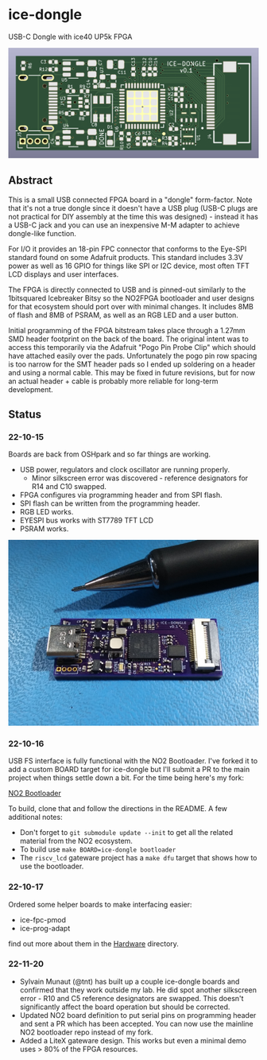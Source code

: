 # ice-dongle
USB-C Dongle with ice40 UP5k FPGA

<img src="doc/ice-dongle.png" width="640" />

## Abstract
This is a small USB connected FPGA board in a "dongle" form-factor. Note that
it's not a true dongle since it doesn't have a USB plug (USB-C plugs are not
practical for DIY assembly at the time this was designed) - instead it has a
USB-C jack and you can use an inexpensive M-M adapter to achieve dongle-like
function.

For I/O it provides an 18-pin FPC connector that conforms to the Eye-SPI
standard found on some Adafruit products. This standard includes 3.3V power
as well as 16 GPIO for things like SPI or I2C device, most often TFT LCD
displays and user interfaces.

The FPGA is directly connected to USB and is pinned-out similarly to the
1bitsquared Icebreaker Bitsy so the NO2FPGA bootloader and user designs for
that ecosystem should port over with minimal changes. It includes 8MB of flash
and 8MB of PSRAM, as well as an RGB LED and a user button.

Initial programming of the FPGA bitstream takes place through a 1.27mm SMD
header footprint on the back of the board. The original intent was to access
this temporarily via the Adafruit "Pogo Pin Probe Clip" which should have
attached easily over the pads. Unfortunately the pogo pin row spacing is too
narrow for the SMT header pads so I ended up soldering on a header and using
a normal cable. This may be fixed in future revisions, but for now an actual
header + cable is probably more reliable for long-term development.

## Status
### 22-10-15
Boards are back from OSHpark and so far things are working.
* USB power, regulators and clock oscillator are running properly.
  * Minor silkscreen error was discovered - reference designators for R14 and C10 swapped.
* FPGA configures via programming header and from SPI flash.
* SPI flash can be written from the programming header.
* RGB LED works.
* EYESPI bus works with ST7789 TFT LCD
* PSRAM works.

<img src="doc/ice-dongle_hw.jpg" width="640" />

### 22-10-16
USB FS interface is fully functional with the NO2 Bootloader. I've forked it to
add a custom BOARD target for ice-dongle but I'll submit a PR to the main project
when things settle down a bit. For the time being here's my fork:

[NO2 Bootloader](https://github.com/emeb/no2bootloader)

To build, clone that and follow the directions in the README. A few additional
notes:
* Don't forget to `git submodule update --init` to get all the related material
from the NO2 ecosystem.
* To build use `make BOARD=ice-dongle bootloader`
* The `riscv_lcd` gateware project has a `make dfu` target that shows how to use
the bootloader.

### 22-10-17
Ordered some helper boards to make interfacing easier:
* ice-fpc-pmod
* ice-prog-adapt

find out more about them in the [Hardware](Hardware) directory.

### 22-11-20
* Sylvain Munaut (@tnt) has built up a couple ice-dongle boards and confirmed that
they work outside my lab. He did spot another silkscreen error - R10 and C5 reference
designators are swapped. This doesn't significantly affect the board operation but
should be corrected.
* Updated NO2 board definition to put serial pins on programming
header and sent a PR which has been accepted. You can now use the mainline
NO2 bootloader repo instead of my fork.
* Added a LiteX gateware design. This works but even a minimal demo uses > 80% of
the FPGA resources.